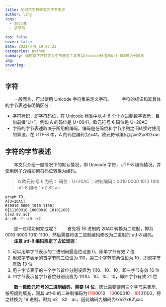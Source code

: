 ```yaml
---
title: 如何将字符转变为字节表述
author: lihy
tags:
  - 2021春
  - 字节码

top: false
cover: false
date: 2021-3-9 19:07:22
categories: python
summary: 如何将字符转变为字节表述？本节以Unicode标准和utf-8编码为例说明
img:
coverImg:
---
```




## 字符

&emsp;&emsp;一般而言，可以使用 Unicode 字符集来定义字符。
&emsp;&emsp;字符的标识和其具体的字节表述有明确区分：

- 字符标识，即字符码位，在 Unicode 标准中以 4-6 个十六进制数字表示，且加前缀“U+”。例如 A 的码位是 U+0041，欧元符号 € 码位是 U+20AC
- 字符的字节表述取决于所用的编码，编码是在码位和字节序列之间转换时使用的算法。在 UTF-8 中，A 的码位编码为\x41，欧元符号编码为\xe2\x82\xac

## 字符的字节表述

&emsp;&emsp;本文只介绍一般情况下的默认情况，即 Unicode 字符，UTF-8 编码情况。并使用例子介绍如何将码位转换为编码。

> 以欧元符号 € 为例：
> 码位：U+20AC
> 二进制编码：0010 0000 1010 1100
> utf-8 编码：e2 82 ac

```mermaid
graph TD
A[U+20AC]
B[0010 0000 1010 1100]
D[11100010 10000010 10101100]
C[e2 82 ac]
A-->B--?-->D-->C
```

&emsp;&emsp;这一过程如何完成呢？
&emsp;&emsp;首先将 16 进制的 20AC 转换为二进制，即为 0010 0000 1010 1100，然后需要将该二进制编码修改为二进制的 utf-8 编码。
&emsp;&emsp;**注意 utf-8 编码规定了占位规则：**

1. 可以用单字节表示的二进制码最高位设置 0，即单字节有效 7 位
2. 用双字节表示的首字节前三位设为 110，第二个字节前两位设为 10，即双字节有效 13 位
3. 用三字节表示的三个字节首位分别设置为 1110、10、10，即三字节有效 16 位
4. 四字节表示各字节首位分别设置为 11110、10、10、10，即四字节有效 21 位

&emsp;&emsp;**数一数欧元符号的二进制编码，需要 14 位**，因此需要使用三个字节来表示，按照规则填充，则其 utf-8 的二进制编码为<font color="red">1110</font>0010&emsp;<font color="red">10</font>000010&emsp;<font color="red">10</font>101100，将之转换为 16 进制，即为 e2&emsp;82&emsp;ac，因此编码为编码为\xe2\x82\xac
